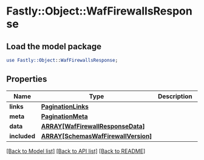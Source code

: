 # Fastly::Object::WafFirewallsResponse

## Load the model package
```perl
use Fastly::Object::WafFirewallsResponse;
```

## Properties
Name | Type | Description | Notes
------------ | ------------- | ------------- | -------------
**links** | [**PaginationLinks**](PaginationLinks.md) |  | [optional] 
**meta** | [**PaginationMeta**](PaginationMeta.md) |  | [optional] 
**data** | [**ARRAY[WafFirewallResponseData]**](WafFirewallResponseData.md) |  | [optional] 
**included** | [**ARRAY[SchemasWafFirewallVersion]**](SchemasWafFirewallVersion.md) |  | [optional] 

[[Back to Model list]](../README.md#documentation-for-models) [[Back to API list]](../README.md#documentation-for-api-endpoints) [[Back to README]](../README.md)


